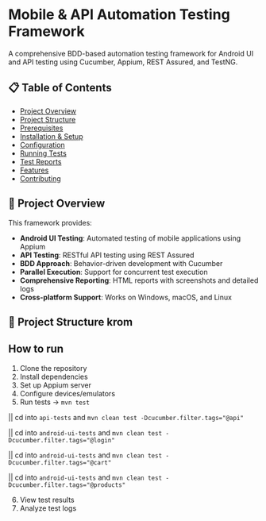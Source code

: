 # Mobile & API Automation Testing Framework

A comprehensive BDD-based automation testing framework for Android UI and API testing using Cucumber, Appium, REST Assured, and TestNG.

## 📋 Table of Contents

- [Project Overview](#project-overview)
- [Project Structure](#project-structure)
- [Prerequisites](#prerequisites)
- [Installation & Setup](#installation--setup)
- [Configuration](#configuration)
- [Running Tests](#running-tests)
- [Test Reports](#test-reports)
- [Features](#features)
- [Contributing](#contributing)

## 🎯 Project Overview

This framework provides:
- **Android UI Testing**: Automated testing of mobile applications using Appium
- **API Testing**: RESTful API testing using REST Assured
- **BDD Approach**: Behavior-driven development with Cucumber
- **Parallel Execution**: Support for concurrent test execution
- **Comprehensive Reporting**: HTML reports with screenshots and detailed logs
- **Cross-platform Support**: Works on Windows, macOS, and Linux

## 📁 Project Structure krom

## How to run
1. Clone the repository
2. Install dependencies
3. Set up Appium server
4. Configure devices/emulators
5. Run tests -> `mvn test` 

|| cd into `api-tests` and `mvn clean test -Dcucumber.filter.tags="@api"`

|| cd into `android-ui-tests` and `mvn clean test -Dcucumber.filter.tags="@login"`

|| cd into `android-ui-tests` and `mvn clean test -Dcucumber.filter.tags="@cart"` 

|| cd into `android-ui-tests` and `mvn clean test -Dcucumber.filter.tags="@products"` 

6. View test results
7. Analyze test logs
